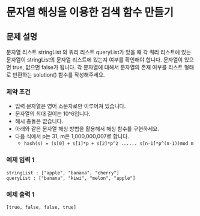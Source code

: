 # 문자열 해싱을 이용한 검색 함수 만들기

## 문제 설명

문자열 리스트 stringList 와 쿼리 리스트 queryList가 있을 때 각 쿼리 리스트에 있는 문자열이 stringList의 문자열 리스트에 있는지 여부를 확인해야 합니다. 문자열이 있으면 true, 없으면 false가 됩니다. 각 문자열에 대해서 문자열의 존재 여부를 리스트 형태로 반환하는 solution() 함수를 작성해주세요.

### 제약 조건

- 입력 문자열은 영어 소문자로만 이루어져 있습니다.
- 문자열의 최대 길이는 10^6입니다.
- 해시 충돌은 없습니다.
- 아래와 같은 문자열 해싱 방법을 활용해서 해싱 함수를 구현하세요.
- 다음 식에서 p는 31, m은 1,000,000,007로 합니다.
  - `hash(s) = (s[0] + s[1]*p + s[2]*p^2 ...... s[n-1]*p^(n-1))mod m`

### 예제 입력 1

```
stringList : ["apple", "banana", "cherry"]
queryList : ["banana", "kiwi", "melon", "apple"]
```

### 예제 출력 1

```
[true, false, false, true]
```

